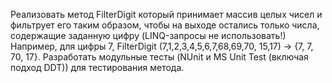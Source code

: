 Реализовать метод FilterDigit который принимает массив целых чисел и фильтрует его таким образом, 
чтобы на выходе остались только числа, содержащие заданную цифру (LINQ-запросы не использовать!)
Например, для цифры 7, FilterDigit (7,1,2,3,4,5,6,7,68,69,70, 15,17) -> {7, 7, 70, 17}. 
Разработать модульные тесты (NUnit и MS Unit Test (включая подход DDT)) для тестирования метода.
